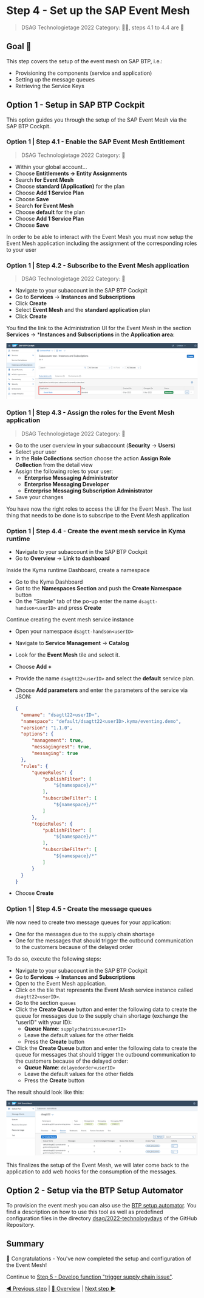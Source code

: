 # Step 4 - Set up the SAP Event Mesh

> DSAG Technologietage 2022 Category: 👨‍🔧, steps 4.1 to 4.4 are 👀

## Goal 🎯

This step covers the setup of the event mesh on SAP BTP, i.e.:

- Provisioning the components (service and application)
- Setting up the message queues
- Retrieving the Service Keys

## Option 1 - Setup in SAP BTP Cockpit

This option guides you through the setup of the SAP Event Mesh via the SAP BTP Cockpit.

### Option 1 | Step 4.1 - Enable the SAP Event Mesh Entitlement
> DSAG Technologietage 2022 Category: 👀

- Within your global account…
- Choose **Entitlements -> Entity Assignments**
- Search **for Event Mesh**
- Choose **standard (Application)** for the plan
- Choose **Add 1 Service Plan**
- Choose **Save**
- Search **for Event Mesh**
- Choose **default** for the plan
- Choose **Add 1 Service Plan**
- Choose **Save**

In order to be able to interact with the Event Mesh you must now setup the Event Mesh application including the assignment of the corresponding roles to your user

### Option 1 | Step 4.2 - Subscribe to the Event Mesh application
> DSAG Technologietage 2022 Category: 👀

- Navigate to your subaccount in the SAP BTP Cockpit
- Go to **Services** -> **Instances and Subscriptions**
- Click **Create**
- Select **Event Mesh** and the **standard application** plan
- Click **Create**

You find the link to the Administration UI for the Event Mesh in the section **Services** -> ***Instances and Subscriptions** in the **Application area**:

![Event Mesh - Link to UI](../pics/step4_Link_to_Event_Mesh.png)

### Option 1 | Step 4.3 - Assign the roles for the Event Mesh application
> DSAG Technologietage 2022 Category: 👀

- Go to the user overview in your subaccount (**Security** -> **Users**)
- Select your user
- In the **Role Collections** section choose the action **Assign Role Collection** from the detail view
- Assign the following roles to your user:
  - **Enterprise Messaging Administrator**
  - **Enterprise Messaging Developer**
  - **Enterprise Messaging Subscription Administrator**
- Save your changes

You have now the right roles to access the UI for the Event Mesh. The last thing that needs to be done is to subscripe to the Event Mesh application

### Option 1 | Step 4.4 - Create the event mesh service in Kyma runtime

- Navigate to your subaccount in the SAP BTP Cockpit
- Go to **Overview** -> **Link to dashboard**

Inside the Kyma runtime Dashboard, create a namespace
- Go to the Kyma Dashboard
- Got to the **Namespaces Section** and push the **Create Namespace** button
- On the "Simple" tab of the po-up enter the name `dsagtt-handson<userID>` and press **Create**

Continue creating the event mesh service instance
- Open your namespace `dsagtt-handson<userID>`
- Navigate to **Service Management** -> **Catalog**
- Look for the **Event Mesh** tile and select it.
- Choose **Add +**
- Provide the name `dsagtt22<userID>` and select the **default** service plan.
- Choose **Add parameters** and enter the parameters of the service via JSON:

  ```JSON
  {
    "emname": "dsagtt22<userID>",
    "namespace": "default/dsagtt22<userID>.kyma/eventing.demo",
    "version": "1.1.0",
    "options": {
        "management": true,
        "messagingrest": true,
        "messaging": true
    },
    "rules": {
        "queueRules": {
            "publishFilter": [
                "${namespace}/*"
            ],
            "subscribeFilter": [
                "${namespace}/*"
            ]
        },
        "topicRules": {
            "publishFilter": [
                "${namespace}/*"
            ],
            "subscribeFilter": [
                "${namespace}/*"
            ]
        }
    }
  }
  ```

- Choose **Create**

### Option 1 | Step 4.5 - Create the message queues

We now need to create two message queues for your application:

- One for the messages due to the supply chain shortage
- One for the messages that should trigger the outbound communication to the customers because of the delayed order

To do so, execute the following steps:

- Navigate to your subaccount in the SAP BTP Cockpit
- Go to **Services** -> **Instances and Subscriptions**
- Open to the Event Mesh application.
- Click on the tile that represents the Event Mesh service instance called `dsagtt22<userID>`.
- Go to the section `queues`
- Click the **Create Queue** button and enter the following data to create the queue for messages due to the supply chain shortage (exchange the "userID" with your ID):
  - **Queue Name**: `supplychainissue<userID>`
  - Leave the default values for the other fields
  - Press the **Create** button
- Click the **Create Queue** button and enter the following data to create the queue for messages that should trigger the outbound communication to the customers because of the delayed order:
  - **Queue Name**: `delayedorder<userID>`
  - Leave the default values for the other fields
  - Press the **Create** button

The result should look like this:

![Event Mesh Queue Setup](../pics/step4_Event_Mesh_Queues.png)

This finalizes the setup of the Event Mesh, we will later come back to the application to add web hooks for the consumption of the messages. 

## Option 2 - Setup via the BTP Setup Automator

To provision the event mesh you can also use the [BTP setup automator](https://github.com/SAP-samples/btp-setup-automator). You find a description on how to use this tool as well as predefined configuration files in the directory [dsag/2022-technologydays](https://github.com/SAP-samples/btp-setup-automator/tree/main/usecases/other/dsag/2022-technologydays) of the GitHub Repository.

## Summary

🎉 Congratulations - You've now completed the setup and configuration of the Event Mesh!

Continue to [Step 5 - Develop function "trigger supply chain issue"](step5.md).

[◀ Previous step](step3.md) | [🔼 Overview](../README.md) | [Next step ▶](step5.md)

